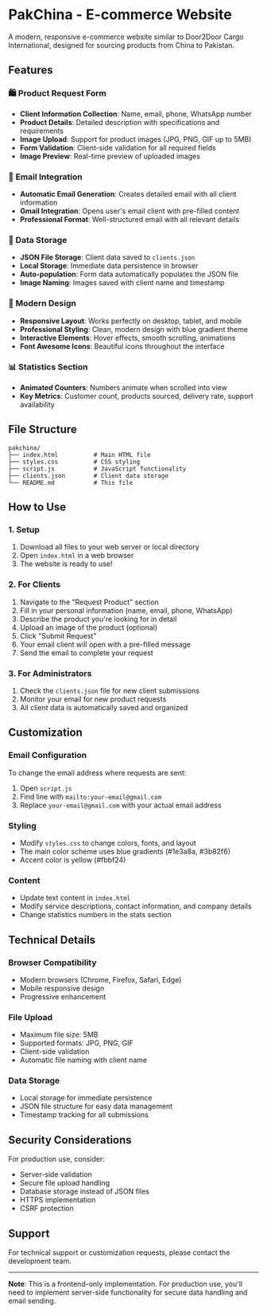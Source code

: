 # PakChina - E-commerce Website

A modern, responsive e-commerce website similar to Door2Door Cargo International, designed for sourcing products from China to Pakistan.

## Features

### 🛍️ Product Request Form
- **Client Information Collection**: Name, email, phone, WhatsApp number
- **Product Details**: Detailed description with specifications and requirements
- **Image Upload**: Support for product images (JPG, PNG, GIF up to 5MB)
- **Form Validation**: Client-side validation for all required fields
- **Image Preview**: Real-time preview of uploaded images

### 📧 Email Integration
- **Automatic Email Generation**: Creates detailed email with all client information
- **Gmail Integration**: Opens user's email client with pre-filled content
- **Professional Format**: Well-structured email with all relevant details

### 💾 Data Storage
- **JSON File Storage**: Client data saved to `clients.json`
- **Local Storage**: Immediate data persistence in browser
- **Auto-population**: Form data automatically populates the JSON file
- **Image Naming**: Images saved with client name and timestamp

### 🎨 Modern Design
- **Responsive Layout**: Works perfectly on desktop, tablet, and mobile
- **Professional Styling**: Clean, modern design with blue gradient theme
- **Interactive Elements**: Hover effects, smooth scrolling, animations
- **Font Awesome Icons**: Beautiful icons throughout the interface

### 📊 Statistics Section
- **Animated Counters**: Numbers animate when scrolled into view
- **Key Metrics**: Customer count, products sourced, delivery rate, support availability

## File Structure

```
pakchina/
├── index.html          # Main HTML file
├── styles.css          # CSS styling
├── script.js           # JavaScript functionality
├── clients.json        # Client data storage
└── README.md           # This file
```

## How to Use

### 1. Setup
1. Download all files to your web server or local directory
2. Open `index.html` in a web browser
3. The website is ready to use!

### 2. For Clients
1. Navigate to the "Request Product" section
2. Fill in your personal information (name, email, phone, WhatsApp)
3. Describe the product you're looking for in detail
4. Upload an image of the product (optional)
5. Click "Submit Request"
6. Your email client will open with a pre-filled message
7. Send the email to complete your request

### 3. For Administrators
1. Check the `clients.json` file for new client submissions
2. Monitor your email for new product requests
3. All client data is automatically saved and organized

## Customization

### Email Configuration
To change the email address where requests are sent:
1. Open `script.js`
2. Find line with `mailto:your-email@gmail.com`
3. Replace `your-email@gmail.com` with your actual email address

### Styling
- Modify `styles.css` to change colors, fonts, and layout
- The main color scheme uses blue gradients (#1e3a8a, #3b82f6)
- Accent color is yellow (#fbbf24)

### Content
- Update text content in `index.html`
- Modify service descriptions, contact information, and company details
- Change statistics numbers in the stats section

## Technical Details

### Browser Compatibility
- Modern browsers (Chrome, Firefox, Safari, Edge)
- Mobile responsive design
- Progressive enhancement

### File Upload
- Maximum file size: 5MB
- Supported formats: JPG, PNG, GIF
- Client-side validation
- Automatic file naming with client name

### Data Storage
- Local storage for immediate persistence
- JSON file structure for easy data management
- Timestamp tracking for all submissions

## Security Considerations

For production use, consider:
- Server-side validation
- Secure file upload handling
- Database storage instead of JSON files
- HTTPS implementation
- CSRF protection

## Support

For technical support or customization requests, please contact the development team.

---

**Note**: This is a frontend-only implementation. For production use, you'll need to implement server-side functionality for secure data handling and email sending.
